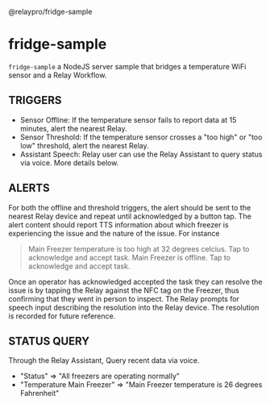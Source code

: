 @relaypro/fridge-sample

# fridge-sample

`fridge-sample` a NodeJS server sample that bridges a temperature WiFi sensor and a Relay Workflow.

## TRIGGERS

* Sensor Offline: If the temperature sensor fails to report data at 15 minutes, alert the nearest Relay.
* Sensor Threshold: If the temperature sensor crosses a "too high" or "too low" threshold, alert the nearest Relay.
* Assistant Speech: Relay user can use the Relay Assistant to query status via voice. More details below.

## ALERTS

For both the offline and threshold triggers, the alert should be sent to the nearest Relay device and repeat
until acknowledged by a button tap. The alert content should report TTS information about which freezer is
experiencing the issue and the nature of the issue. For instance

  > Main Freezer temperature is too high at 32 degrees celcius. Tap to acknowledge and accept task.
  > Main Freezer is offline. Tap to acknowledge and accept task.

Once an operator has acknowledged accepted the task they can resolve the issue is by tapping the Relay against
the NFC tag on the Freezer, thus confirming that they went in person to inspect. The Relay prompts for speech input
describing the resolution into the Relay device. The resolution is recorded for future reference.

## STATUS QUERY

Through the Relay Assistant, Query recent data via voice.

* "Status" =>  "All freezers are operating normally"
* "Temperature Main Freezer" => "Main Freezer temperature is 26 degrees Fahrenheit"
